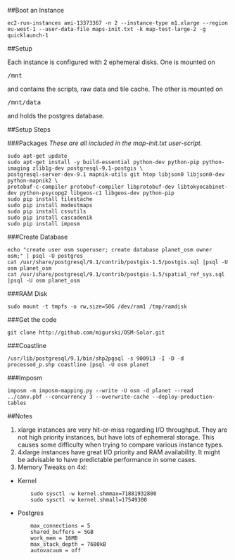 ##Boot an Instance

	ec2-run-instances ami-13373367 -n 2 --instance-type m1.xlarge --region eu-west-1 --user-data-file maps-init.txt -k map-test-large-2 -g quicklaunch-1

##Setup

Each instance is configured with 2 ephemeral disks. One is mounted on <pre>/mnt</pre> and contains the scripts, raw data and tile cache. The other 
is mounted on <pre>/mnt/data</pre> and holds the postgres database.

##Setup Steps

###Packages
_These are all included in the map-init.txt user-script._

	sudo apt-get update
	sudo apt-get install -y build-essential python-dev python-pip python-imaging zlib1g-dev postgresql-9.1-postgis \
	postgresql-server-dev-9.1 mapnik-utils git htop libjson0 libjson0-dev python-mapnik2 \
	protobuf-c-compiler protobuf-compiler libprotobuf-dev libtokyocabinet-dev python-psycopg2 libgeos-c1 libgeos-dev python-pip
	sudo pip install tilestache
	sudo pip install modestmaps
	sudo pip install cssutils
	sudo pip install cascadenik
	sudo pip install imposm

###Create Database

 	echo "create user osm superuser; create database planet_osm owner osm;" | psql -U postgres
	cat /usr/share/postgresql/9.1/contrib/postgis-1.5/postgis.sql |psql -U osm planet_osm
	cat /usr/share/postgresql/9.1/contrib/postgis-1.5/spatial_ref_sys.sql |psql -U osm planet_osm

###RAM Disk

	sudo mount -t tmpfs -o rw,size=50G /dev/ram1 /tmp/ramdisk

###Get the code

	git clone http://github.com/migurski/OSM-Solar.git

###Coastline

	/usr/lib/postgresql/9.1/bin/shp2pgsql -s 900913 -I -D -d processed_p.shp coastline |psql -U osm planet

###Imposm

	imposm -m imposm-mapping.py --write -U osm -d planet --read ../canv.pbf --concurrency 3 --overwrite-cache --deploy-production-tables

##Notes

1. xlarge instances are very hit-or-miss regarding I/O throughput. They are not high priority instances, but have lots of ephemeral storage. This causes
   some difficulty when trying to compare various instance types.
2. 4xlarge instances have great I/O priority and RAM availability. It might be advisable to have predictable performance in some cases.
3. Memory Tweaks on 4xl:
  * Kernel
 
			sudo sysctl -w kernel.shmmax=71881932800
			sudo sysctl -w kernel.shmall=17549300
  * Postgres

			max_connections = 5
 			shared_buffers = 5GB
			work_mem = 16MB
			max_stack_depth = 7680kB
			autovacuum = off
